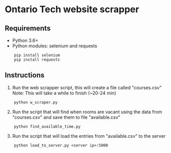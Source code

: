 # Ontario Tech website scrapper
## Requirements
* Python 3.6+
* Python modules: selenium and requests
```
    pip install selenium
    pip install requests
```
## Instructions
1. Run the web scrapper script, this will create a file called "courses.csv"
   Note: This will take a while to finish (~20-24 min)
```
    python w_scraper.py
```
2. Run the script that will find when rooms are vacant using the data from "courses.csv" and save them to file "available.csv"
```
    python find_available_time.py
```
3. Run the script that will load the entries from "available.csv" to the server
```
    python load_to_server.py <server ip>:5000
```